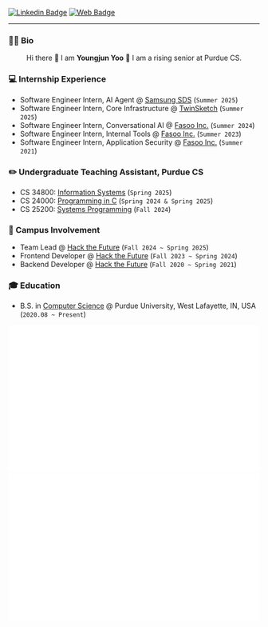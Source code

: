 <!--![](https://github.com/youngjun-yoo16/Images/blob/main/yellow_white_final_bigsubtitle.png?raw=true)
## Hi there 👋 I'm Youngjun! :smiley:

**youngjun-yoo16/youngjun-yoo16** is a ✨ _special_ ✨ repository because its `README.md` (this file) appears on your GitHub profile.

Here are some ideas to get you started:

- 🔭 I’m currently working on ...
- 🌱 I’m currently learning ...
- 👯 I’m looking to collaborate on ...
- 🤔 I’m looking for help with ...
- 💬 Ask me about ...
- 📫 How to reach me: ...
- 😄 Pronouns: ...
- ⚡ Fun fact: ...

**Welcome to my GitHub! I'm a Computer Science Honors student at Purdue University, West Lafayette.**

**I'm currently a part of the [**@Hack-the-Future**](https://github.com/Hack-the-Future), as a developer in the YWCA Billing team.**

**During this summer, I was grateful to return to [**Fasoo**](https://en.fasoo.com/) as a Software Engineering Intern!**

**In the summer of 2021, I had the opportunity to work as a Software Engineering Intern at [**Fasoo**](https://en.fasoo.com/).**

**In the past, I've had the pleasure of contributing to the Niches Land Trust team as a backend developer within [**@Hack-the-Future**](https://github.com/Hack-the-Future).**

**I have also worked as an undergraduate research assistant at [**@Duality Lab - ECE@Purdue**](https://github.com/PurdueDualityLab).**

* **:hatching_chick: [Visit my website for more information!](https://youngjun-yoo16.github.io/)** -->

[![Linkedin Badge](https://img.shields.io/badge/-LinkedIn-blue?style=flat-square&logo=Linkedin&logoColor=white&link=https://https://www.linkedin.com/in/youngjun-yoo/)](https://www.linkedin.com/in/youngjun-yoo/)
[![Web Badge](https://img.shields.io/badge/-Web-yellow?style=flat-square&logo=GoogleChrome&logoColor=white&link=https://youngjun-yoo16.github.io/)](https://youngjun-yoo16.github.io/)
<!--[![Hits](https://hits.seeyoufarm.com/api/count/incr/badge.svg?url=https%3A%2F%2Fgithub.com%2Fjihochoi&title=Hits&edge_flat=true&count_bg=%23DB6264)](https://youngjun-yoo16.github.io/) -->

---

### 🙋‍♂️ Bio

<div align="center">
    Hi there 👋 I am <b>Youngjun Yoo</b> 🙂 I am a rising senior at Purdue CS.
</div>


### 💻 Internship Experience
- Software Engineer Intern, AI Agent @ [Samsung SDS](https://www.samsungsds.com/us/index.html) (`Summer 2025`)
- Software Engineer Intern, Core Infrastructure @ [TwinSketch](https://www.twinsketch.com/) (`Summer 2025`)
- Software Engineer Intern, Conversational AI @ [Fasoo Inc.](https://en.fasoo.com/) (`Summer 2024`)
- Software Engineer Intern, Internal Tools @ [Fasoo Inc.](https://en.fasoo.com/) (`Summer 2023`)
- Software Engineer Intern, Application Security @ [Fasoo Inc.](https://en.fasoo.com/) (`Summer 2021`)

### ✏️ Undergraduate Teaching Assistant, Purdue CS
- CS 34800: [Information Systems](https://www.cs.purdue.edu/academic-programs/courses/canonical/cs348.html) (`Spring 2025`)
- CS 24000: [Programming in C](https://www.cs.purdue.edu/academic-programs/courses/canonical/cs240.html) (`Spring 2024 & Spring 2025`)
- CS 25200: [Systems Programming](https://www.cs.purdue.edu/academic-programs/courses/canonical/cs252.html) (`Fall 2024`)

### 🚀 Campus Involvement
* Team Lead @ [Hack the Future](https://htfpurdue.org/) (`Fall 2024 ~ Spring 2025`)
* Frontend Developer @ [Hack the Future](https://htfpurdue.org/) (`Fall 2023 ~ Spring 2024`)
* Backend Developer @ [Hack the Future](https://htfpurdue.org/) (`Fall 2020 ~ Spring 2021`)

### 🎓 Education
* B.S. in [Computer Science](https://www.cs.purdue.edu/) @ Purdue University, West Lafayette, IN, USA (`2020.08 ~ Present`)

[0]: https://youngjun-yoo16.github.io/

![](https://raw.githubusercontent.com/youngjun-yoo16/github-stats/master/generated/overview.svg#gh-dark-mode-only)
![](https://raw.githubusercontent.com/youngjun-yoo16/github-stats/master/generated/languages.svg#gh-dark-mode-only)

